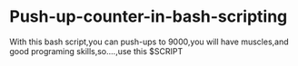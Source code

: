 # Push-up-counter-in-bash-scripting
With this bash script,you can push-ups to 9000,you will have muscles,and good programing skills,so....,use this $SCRIPT
